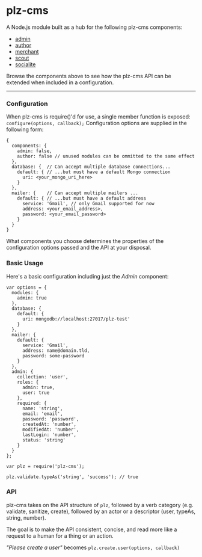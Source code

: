 # plz-cms

A Node.js module built as a hub for the following plz-cms components:

  * [admin](https://github.com/gconsidine/plz-cms/wiki/admin)
  * [author](https://github.com/gconsidine/plz-cms/wiki/author)
  * [merchant](https://github.com/gconsidine/plz-cms/wiki/merchant)
  * [scout](https://github.com/gconsidine/plz-cms/wiki/scout)
  * [socialite](https://github.com/gconsidine/plz-cms/wiki/socialite)

Browse the components above to see how the plz-cms API can be extended when
included in a configuration.

- - -
 
### Configuration

  When plz-cms is require()'d for use, a single member function is exposed: 
  `configure(options, callback);` Configuration options are supplied in the 
  following form:

    {
      components: {
        admin: false,
        author: false // unused modules can be ommitted to the same effect
      },
      database: {  // Can accept multiple database connections...
        default: { // ...but must have a default Mongo connection
          uri: <your_mongo_uri_here>
        }
      },
      mailer: {    // Can accept multiple mailers ...
        default: { // ...but must have a default address
          service: 'Gmail', // only Gmail supported for now
          address: <your_email_address>,
          password: <your_email_password>
        }
      }
    }

  What components you choose determines the properties of the configuration 
  options passed and the API at your disposal.

### Basic Usage

  Here's a basic configuration including just the *Admin* component:

    var options = {
      modules: {
        admin: true
      },
      database: {
        default: {
          uri: mongodb://localhost:27017/plz-test'
        }
      },
      mailer: {
        default: {
          service: 'Gmail',
          address: name@domain.tld,
          password: some-password
        }
      },
      admin: {
        collection: 'user',
        roles: {
          admin: true,
          user: true
        },
        required: {
          name: 'string',
          email: 'email',
          password: 'password',
          createdAt: 'number',
          modifiedAt: 'number',
          lastLogin: 'number',
          status: 'string'
        }
      }
    };

    var plz = require('plz-cms');
    
    plz.validate.typeAs('string', 'success'); // true

### API

  plz-cms takes on the API structure of `plz`, followed by a verb category 
  (e.g. validate, sanitize, create), followed by an actor or a descriptor 
  (user, typeAs, string, number).  
  
  The goal is to make the API consistent, concise, and read more like a request
  to a human for a thing or an action.

  *"Please create a user"* becomes `plz.create.user(options, callback)`



